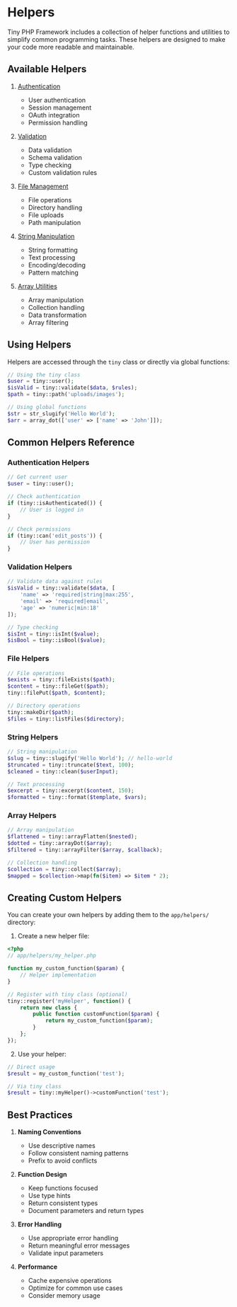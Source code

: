 # Helpers

Tiny PHP Framework includes a collection of helper functions and utilities to simplify common programming tasks. These helpers are designed to make your code more readable and maintainable.

## Available Helpers

1. [Authentication](auth.md)
   - User authentication
   - Session management
   - OAuth integration
   - Permission handling

2. [Validation](validation.md)
   - Data validation
   - Schema validation
   - Type checking
   - Custom validation rules

3. [File Management](file.md)
   - File operations
   - Directory handling
   - File uploads
   - Path manipulation

4. [String Manipulation](string.md)
   - String formatting
   - Text processing
   - Encoding/decoding
   - Pattern matching

5. [Array Utilities](array.md)
   - Array manipulation
   - Collection handling
   - Data transformation
   - Array filtering

## Using Helpers

Helpers are accessed through the `tiny` class or directly via global functions:

```php
// Using the tiny class
$user = tiny::user();
$isValid = tiny::validate($data, $rules);
$path = tiny::path('uploads/images');

// Using global functions
$str = str_slugify('Hello World');
$arr = array_dot(['user' => ['name' => 'John']]);
```

## Common Helpers Reference

### Authentication Helpers

```php
// Get current user
$user = tiny::user();

// Check authentication
if (tiny::isAuthenticated()) {
    // User is logged in
}

// Check permissions
if (tiny::can('edit_posts')) {
    // User has permission
}
```

### Validation Helpers

```php
// Validate data against rules
$isValid = tiny::validate($data, [
    'name' => 'required|string|max:255',
    'email' => 'required|email',
    'age' => 'numeric|min:18'
]);

// Type checking
$isInt = tiny::isInt($value);
$isBool = tiny::isBool($value);
```

### File Helpers

```php
// File operations
$exists = tiny::fileExists($path);
$content = tiny::fileGet($path);
tiny::filePut($path, $content);

// Directory operations
tiny::makeDir($path);
$files = tiny::listFiles($directory);
```

### String Helpers

```php
// String manipulation
$slug = tiny::slugify('Hello World'); // hello-world
$truncated = tiny::truncate($text, 100);
$cleaned = tiny::clean($userInput);

// Text processing
$excerpt = tiny::excerpt($content, 150);
$formatted = tiny::format($template, $vars);
```

### Array Helpers

```php
// Array manipulation
$flattened = tiny::arrayFlatten($nested);
$dotted = tiny::arrayDot($array);
$filtered = tiny::arrayFilter($array, $callback);

// Collection handling
$collection = tiny::collect($array);
$mapped = $collection->map(fn($item) => $item * 2);
```

## Creating Custom Helpers

You can create your own helpers by adding them to the `app/helpers/` directory:

1. Create a new helper file:

```php
<?php
// app/helpers/my_helper.php

function my_custom_function($param) {
    // Helper implementation
}

// Register with tiny class (optional)
tiny::register('myHelper', function() {
    return new class {
        public function customFunction($param) {
            return my_custom_function($param);
        }
    };
});
```

2. Use your helper:

```php
// Direct usage
$result = my_custom_function('test');

// Via tiny class
$result = tiny::myHelper()->customFunction('test');
```

## Best Practices

1. **Naming Conventions**
   - Use descriptive names
   - Follow consistent naming patterns
   - Prefix to avoid conflicts

2. **Function Design**
   - Keep functions focused
   - Use type hints
   - Return consistent types
   - Document parameters and return types

3. **Error Handling**
   - Use appropriate error handling
   - Return meaningful error messages
   - Validate input parameters

4. **Performance**
   - Cache expensive operations
   - Optimize for common use cases
   - Consider memory usage
